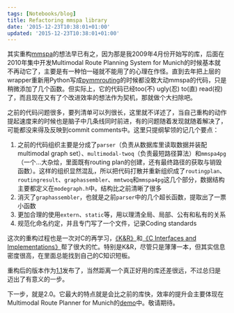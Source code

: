 ```yaml
---
tags: [Notebooks/blog]
title: Refactoring mmspa library
date: '2015-12-23T10:38:01+01:00'
updated: '2015-12-23T10:38:01+01:00'
---
```


其实重构[mmspa](https://github.com/tumluliu/mmspa)的想法早已有之，因为那是我2009年4月份开始写的库，后面在2010年集中开发Multimodal Route Planning System for Munich的时候基本就不再动它了，主要是有一种怕一碰就不能用了的心理在作怪。直到去年把上层的wrapper重新用Python写成[pymmrouting](https://github.com/tumluliu/pymmrouting)的时候都没敢大动mmspa的代码，只是稍微添加了几个函数。但实际上，它的代码已经too(不) ugly(忍) to(直) read(视)了，而且现在又有了个改进效率的想法作为契机，那就做个大扫除吧。

之前的代码问题很多，要列清单可以列很长，这里就不详述了，当自己重构的动作提起速度来的时候也是脑子中几条线同时前进，有的问题随着发现就随着解决了，可能都没来得及反映到commit comments中。这里只提纲挈领的记几个要点：

1. 之前的代码组织主要是分成了`parser`（负责从数据库里读取数据并装配multimodal graph set）、`multimodal-twoq`（负责最短路径算法）和`mmspa4pg`（一个...大杂烩，里面既有routing plan的创建，还有最终路径的获取与销毁函数）。这样的组织显然混乱，所以把代码打散并重新组织成了`routingplan`、`routingresult`、`graphassembler`、`mmtwoq`和`mmspa4pg`这几个部分，数据结构主要都定义在`modegraph.h`中。结构比之前清晰了很多
2. 消灭了`graphassembler`，也就是之前`parser`中的几个超长函数，提取出了一票小函数
3. 更加合理的使用`extern`、`static`等，用以理清全局、局部、公有和私有的关系
4. 规范化命名约定，并且专门写了一个文件，记录Coding standards

这次的重构过程也是一次对C的再学习，[《K&R》](http://www.wikiwand.com/en/The_C_Programming_Language)和[《C Interfaces and Implementations》](http://www.amazon.com/Interfaces-Implementations-Techniques-Creating-Reusable/dp/0201498413)帮了很大的忙。特别是K&R，尽管只是薄薄一本，但其实信息密度很高，在里面总能找到自己的C知识短板。

重构后的版本作为[1.1](https://github.com/tumluliu/mmspa/releases/tag/v1.1)发布了，当然距离一个真正好用的库还差很远，不过总归是迈出了有意义的一步。

下一步，就是2.0。它最大的特点就是会比之前的库快，效率的提升会主要体现在Multimodal Route Planner for Munich的[demo](http://luliu.me/projects/mmrp/)中。敬请期待。